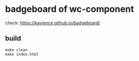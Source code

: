 # badgeboard of wc-component

check: https://kavience.github.io/badgeboard/

## build

```
make clean
make index.html
```
